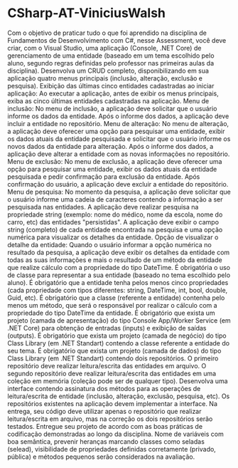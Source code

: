 # CSharp-AT-ViniciusWalsh
Com o objetivo de praticar tudo o que foi aprendido na disciplina de Fundamentos de Desenvolvimento com C#, nesse Assessment, você deve criar, com o Visual Studio, uma aplicação (Console, .NET Core) de gerenciamento de uma entidade (baseado em um tema escolhido pelo aluno, segundo regras definidas pelo professor nas primeiras aulas da disciplina).  Desenvolva um CRUD completo, disponibilizando em sua aplicação quatro menus principais (inclusão, alteração, exclusão e pesquisa).  Exibição das últimas cinco entidades cadastradas ao iniciar aplicação: Ao executar a aplicação, antes de exibir os menus principais, exiba as cinco últimas entidades cadastradas na aplicação.  Menu de inclusão: No menu de inclusão, a aplicação deve solicitar que o usuário informe os dados da entidade. Após o informe dos dados, a aplicação deve incluir a entidade no repositório.  Menu de alteração: No menu de alteração, a aplicação deve oferecer uma opção para pesquisar uma entidade, exibir os dados atuais da entidade pesquisada e solicitar que o usuário informe os novos dados da entidade para alteração. Após o informe dos dados, a aplicação deve alterar a entidade com as novas informações no repositório.  Menu de exclusão: No menu de exclusão, a aplicação deve oferecer uma opção para pesquisar uma entidade, exibir os dados atuais da entidade pesquisada e pedir confirmação para exclusão da entidade. Após confirmação do usuário, a aplicação deve excluir a entidade do repositório.  Menu de pesquisa: No momento da pesquisa, a aplicação deve solicitar que o usuário informe uma cadeia de caracteres contendo a informação a ser pesquisada nas entidades. A aplicação deve realizar pesquisa na propriedade string (exemplo: nome do médico, nome da escola, nome do carro, etc) das entidades "persistidas". A aplicação deve exibir o campo string (completo) de cada entidade encontrada na pesquisa e uma opção numérica para visualizar os detalhes da entidade. Opção de visualizar o detalhe da entidade: Quando o usuário informar a opção numérica no resultado da pesquisa, a aplicação deve exibir os detalhes da entidade com todas as suas informações e mais o resultado de um método da entidade que realize cálculo com a propriedade do tipo DateTime.  É obrigatória o uso de classe para representar a sua entidade (baseado no tema escolhido pelo aluno).  É obrigatório que a entidade tenha pelos menos cinco propriedades (cada propriedade com tipos diferentes: string, DateTime, int, bool, double, Guid, etc).  É obrigatório que a classe (referente a entidade) contenha pelo menos um método, que será o responsável por realizar o cálculo com a propriedade do tipo DateTime da entidade.  É obrigatório que exista um projeto (camada de apresentação) do tipo Console App/Worker Service (em .NET Core) para obtenção de entradas (inputs) e exibição de saídas (outputs).  É obrigatório que exista um projeto (camada de negócio) do tipo Class Library (em .NET Standart) contendo a classe referente a entidade do seu tema.  É obrigatório que exista um projeto (camada de dados) do tipo Class Library (em .NET Standart) contendo dois repositórios. O primeiro repositório deve realizar leitura/escrita das entidades em arquivo. O segundo repositório deve realizar leitura/escrita das entidades em uma coleção em memória (coleção pode ser de qualquer tipo).  Desenvolva uma interface contendo assinatura dos métodos para as operações de leitura/escrita de entidade (inclusão, alteração, exclusão, pesquisa, etc). Os repositórios existentes na aplicação devem implementar a interface. Na entrega, seu código deve utilizar apenas o repositório que realizar leitura/escrita em arquivo, mas na correção os dois repositórios serão testados.  Entregue seu projeto de acordo com as boas práticas de codificação demonstradas ao longo da disciplina. Nome de variáveis com boa semântica, prevenir heranças marcando classes como seladas (selead), visibilidade de propriedades definidas corretamente (privado, pública) e métodos pequenos serão considerados na avaliação.
